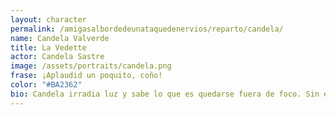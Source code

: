 ```yaml
---
layout: character
permalink: /amigasalbordedeunataquedenervios/reparto/candela/
name: Candela Valverde
title: La Vedette
actor: Candela Sastre
image: /assets/portraits/candela.png
frase: ¡Aplaudid un poquito, coño!
color: "#BA2362"
bio: Candela irradia luz y sabe lo que es quedarse fuera de foco. Sin embargo, cuando la vida le da la espalda, se las ingenia para volver a protagonizar la escena. Hoy iba a ser una de las DJ de la fiesta sin embargo está misteriosamente desaparecida junto con el resto...
---
```

